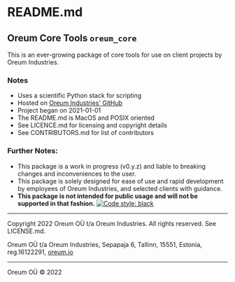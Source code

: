 # README.md

## Oreum Core Tools `oreum_core`

This is an ever-growing package of core tools for use on client projects by
Oreum Industries.


### Notes

+ Uses a scientific Python stack for scripting
+ Hosted on
[Oreum Industries' GitHub](https://github.com/oreum-industries/oreum_core)
+ Project began on 2021-01-01
+ The README.md is MacOS and POSIX oriented
+ See LICENCE.md for licensing and copyright details
+ See CONTRIBUTORS.md for list of contributors


### Further Notes:

+ This package is a work in progress (v0.y.z) and liable to breaking changes
and inconveniences to the user.
+ This package is solely designed for ease of use and rapid development by
employees of Oreum Industries, and selected clients with guidance.
+ **This package is not intended for public usage and will not be supported
in that fashion.**
[![Code style: black](https://img.shields.io/badge/code%20style-black-000000.svg)](https://github.com/psf/black)


---

Copyright 2022 Oreum OÜ t/a Oreum Industries. All rights reserved.
See LICENSE.md.

Oreum OÜ t/a Oreum Industries, Sepapaja 6, Tallinn, 15551, Estonia,
reg.16122291, [oreum.io](https://oreum.io)

---
Oreum OÜ &copy; 2022
